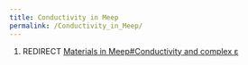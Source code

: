 ```yaml
---
title: Conductivity in Meep
permalink: /Conductivity_in_Meep/
---
```


1.  REDIRECT [Materials in Meep\#Conductivity and complex ε](Materials_in_Meep#Conductivity_and_complex_ε.md)
